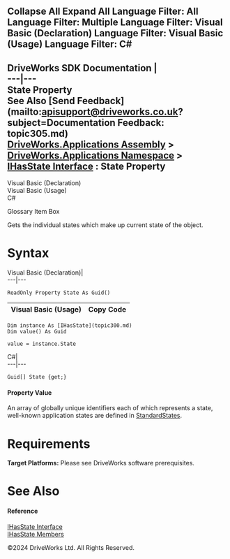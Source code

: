        

 Collapse All Expand All  Language Filter: All  Language Filter: Multiple  Language Filter: Visual Basic (Declaration) Language Filter: Visual Basic (Usage) Language Filter: C#  
---  
DriveWorks SDK Documentation  |   
---|---  
State Property   
See Also [Send Feedback](mailto:apisupport@driveworks.co.uk?subject=Documentation Feedback: topic305.md)  
[DriveWorks.Applications Assembly](topic13.md) > [DriveWorks.Applications Namespace](topic16.md) > [IHasState Interface](topic300.md) : State Property  
---  
  
Visual Basic (Declaration)    
Visual Basic (Usage)    
C# 

Glossary Item Box

Gets the individual states which make up current state of the object. 

# Syntax

Visual Basic (Declaration)|   
---|---  
      
    
    ReadOnly Property State As Guid()  
  
Visual Basic (Usage)| Copy Code  
---|---  
      
    
    Dim instance As [IHasState](topic300.md)
    Dim value() As Guid
     
    value = instance.State  
  
C#|   
---|---  
      
    
    Guid[] State {get;}  
  
#### Property Value

An array of globally unique identifiers each of which represents a state, well-known application states are defined in [StandardStates](topic1067.md).

# Requirements

**Target Platforms:** Please see DriveWorks software prerequisites.

# See Also

#### Reference

[IHasState Interface](topic300.md)   
[IHasState Members](topic301.md)

©2024 DriveWorks Ltd. All Rights Reserved.
